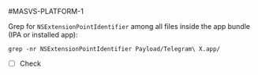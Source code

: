 #MASVS-PLATFORM-1

Grep for `NSExtensionPointIdentifier` among all files inside the app bundle (IPA or installed app):

```shell
grep -nr NSExtensionPointIdentifier Payload/Telegram\ X.app/
```

- [ ] Check
